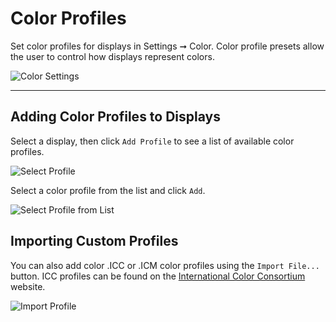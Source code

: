 # Color Profiles

Set color profiles for displays in Settings ➞ Color. Color profile presets allow the user to control how displays represent colors.

![Color Settings](/images/color-profiles/color-settings.png)

---

## Adding Color Profiles to Displays

Select a display, then click `Add Profile` to see a list of available color profiles.

![Select Profile](/images/color-profiles/select-profile.png)

Select a color profile from the list and click `Add`.

![Select Profile from List](/images/color-profiles/add-profile.png)

## Importing Custom Profiles

You can also add color .ICC or .ICM color profiles using the `Import File...` button. ICC profiles can be found on the [International Color Consortium](https://www.color.org/index.xalter) website.

![Import Profile](/images/color-profiles/import-profile.png)
